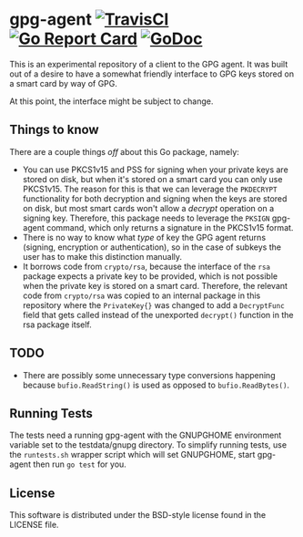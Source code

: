 gpg-agent
[![TravisCI](https://travis-ci.org/prep/gpg.svg?branch=master)](https://travis-ci.org/prep/gpg.svg?branch=master)
[![Go Report Card](https://goreportcard.com/badge/github.com/prep/gpg)](https://goreportcard.com/report/github.com/prep/gpg)
[![GoDoc](https://godoc.org/github.com/prep/gpg/agent?status.svg)](https://godoc.org/github.com/prep/gpg/agent)
=========
This is an experimental repository of a client to the GPG agent. It was built out of a desire to have a somewhat friendly interface to GPG keys stored on a smart card by way of GPG.

At this point, the interface might be subject to change.

Things to know
--------------
There are a couple things *off* about this Go package, namely:

* You can use PKCS1v15 and PSS for signing when your private keys are stored on disk, but when it's stored on a smart card you can only use PKCS1v15. The reason for this is that we can leverage the `PKDECRYPT` functionality for both decryption and signing when the keys are stored on disk, but most smart cards won't allow a _decrypt_ operation on a signing key. Therefore, this package needs to leverage the `PKSIGN` gpg-agent command, which only returns a signature in the PKCS1v15 format.
* There is no way to know what *type* of key the GPG agent returns (signing, encryption or authentication), so in the case of subkeys the user has to make this distinction manually.
* It borrows code from `crypto/rsa`, because the interface of the `rsa` package expects a private key to be provided, which is not possible when the private key is stored on a smart card. Therefore, the relevant code from `crypto/rsa` was copied to an internal package in this repository where the `PrivateKey{}` was changed to add a `DecryptFunc` field that gets called instead of the unexported `decrypt()` function in the rsa package itself.

TODO
----
* There are possibly some unnecessary type conversions happening because `bufio.ReadString()` is used as opposed to `bufio.ReadBytes()`.

Running Tests
-------------

The tests need a running gpg-agent with the GNUPGHOME environment variable set to the testdata/gnupg directory. To simplify running tests,
use the `runtests.sh` wrapper script which will set GNUPGHOME, start gpg-agent then run `go test` for you.

License
-------
This software is distributed under the BSD-style license found in the LICENSE file.
